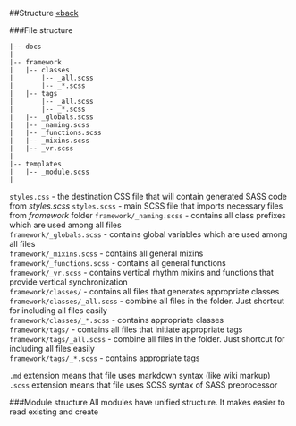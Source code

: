 ##Structure [&laquo;back](https://github.com/kalopsia/element/blob/master/docs/0_preface.md)

###File structure
```
|-- docs
|
|-- framework
|   |-- classes
|       |-- _all.scss
|       |-- _*.scss
|   |-- tags
|       |-- _all.scss
|       |-- _*.scss
|   |-- _globals.scss
|   |-- _naming.scss
|   |-- _functions.scss
|   |-- _mixins.scss
|   |-- _vr.scss
|
|-- templates
|   |-- _module.scss
|
```

``styles.css`` - the destination CSS file that will contain generated SASS code from *styles.scss*
``styles.scss`` - main SCSS file that imports necessary files from *framework* folder
``framework/_naming.scss`` - contains all class prefixes which are used among all files<br/>
``framework/_globals.scss`` - contains global variables which are used among all files<br/>
``framework/_mixins.scss`` - contains all general mixins<br/>
``framework/_functions.scss`` - contains all general functions<br/>
``framework/_vr.scss`` - contains vertical rhythm mixins and functions that provide vertical synchronization<br/>
``framework/classes/`` - contains all files that generates appropriate classes<br/>
``framework/classes/_all.scss`` - combine all files in the folder. Just shortcut for including all files easily<br/>
``framework/classes/_*.scss`` - contains appropriate classes<br/>
``framework/tags/`` - contains all files that initiate appropriate tags<br/>
``framework/tags/_all.scss`` - combine all files in the folder. Just shortcut for including all files easily<br/>
``framework/tags/_*.scss`` - contains appropriate tags<br/>

``.md`` extension means that file uses markdown syntax (like wiki markup)<br/>
``.scss`` extension means that file uses SCSS syntax of SASS preprocessor

###Module structure
All modules have unified structure. It makes easier to read existing and create